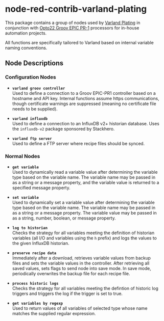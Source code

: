# node-red-contrib-varland-plating

This package contains a group of nodes used by [Varland Plating](http://www.varland.com) in conjunction with [Opto22 Groov EPIC PR-1](https://www.opto22.com/products/product-container/grv-epic-pr1) processors for in-house automation projects.

All functions are specifically tailored to Varland based on internal variable naming conventions.

## Node Descriptions

### Configuration Nodes

- **`varland groov controller`**  
  Used to define a connection to a Groov EPIC-PR1 controller based on a hostname and API key. Internal functions assume https communications, though certificate warnings are suppressed (meaning no certificate file needs to be supplied).
  
- **`varland influxdb`**  
  Used to define a connection to an InfluxDB v2+ historian database. Uses the `influxdb-v2` package sponsored by Stackhero.
  
- **`varland ftp server`**  
  Used to define a FTP server where recipe files should be synced.

### Normal Nodes

- **`get variable`**  
  Used to dynamically read a variable value after determining the variable type based on the variable name. The variable name may be passed in as a string or a message property, and the variable value is returned to a specified message property.

- **`set variable`**  
  Used to dynamically set a variable value after determining the variable type based on the variable name. The variable name may be passed in as a string or a message property. The variable value may be passed in as a string, number, boolean, or message property.

- **`log to historian`**  
  Checks the strategy for all variables meeting the definition of historian variables (all I/O and variables using the `h` prefix) and logs the values to the given InfluxDB historian.

- **`preserve recipe data`**  
  Immediately after a download, retrieves variable values from backup files and sets the variable values in the controller. After retrieving all saved values, sets flags to send node into save mode. In save mode, periodically overwrites the backup file for each recipe file.

- **`process historic logs`**  
  Checks the strategy for all variables meeting the defintion of historic log triggers and triggers the log if the trigger is set to true.

- **`get variables by regexp`**  
  Used to return values of all variables of selected type whose name matches the supplied regular expression.
